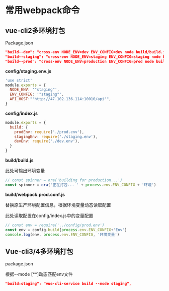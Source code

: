 # 常用webpack命令

## vue-cli2多环境打包

Package.json

```json
"build--dev": "cross-env NODE_ENV=dev ENV_CONFIG=dev node build/build.js",
"build--staging": "cross-env NODE_ENV=staging ENV_CONFIG=staging node build/build.js",
"build--prod": "cross-env NODE_ENV=production ENV_CONFIG=prod node build/build.js"
```

**config/staging.env.js**

```javascript
'use strict'
module.exports = {
  NODE_ENV: '"staging"',
  ENV_CONFIG: '"staging"',
  API_HOST:"'http://47.102.136.114:10010/api'",
}
```

**config/index.js**

```javascript
module.exports = {
  build: {
    prodEnv: require('./prod.env'),
    stagingEnv: require('./staging.env'),
    devEnv: require('./dev.env'),
  }
}
```

**build/build.js**

此处可输出环境变量

```javascript
// const spinner = ora('building for production...')
const spinner = ora('正在打包... ' + process.env.ENV_CONFIG + '环境')
```

**build/webpack.prod.conf.js**

替换原生产环境配置信息，根据环境变量动态读取配置

此处读取配置在config/index.js中的变量配置

```javascript
// const env = require('../config/prod.env')
const env = config.build[process.env.ENV_CONFIG+'Env']
console.log(env, process.env.ENV_CONFIG, '环境变量')
```

## Vue-cli3/4多环境打包

package.json

根据--mode [**]动态匹配env文件

```json
"build:staging": "vue-cli-service build --mode staging",
```

